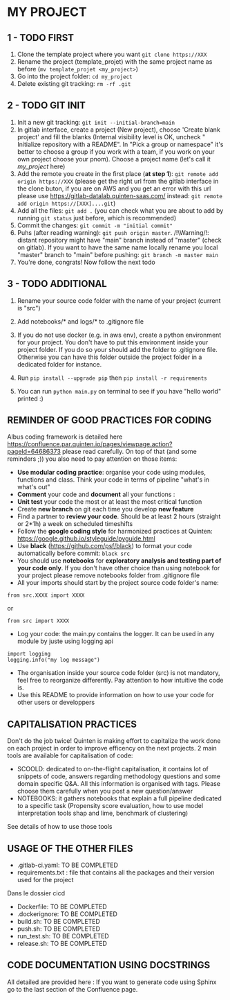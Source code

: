 # MY PROJECT

## 1 - TODO FIRST

1. Clone the template project where you want `git clone https://XXX`
2. Rename the project (template_projet) with the same project name as before (`mv template_projet <my_project>`)
3. Go into the project folder: `cd my_project`
4. Delete existing git tracking: `rm -rf .git`

## 2 - TODO GIT INIT

1. Init a new git tracking: `git init --initial-branch=main`
2. In gitlab interface, create a project (New project), choose 'Create blank project' and fill the blanks (Internal visibility level is OK, uncheck "
Initialize repository with a README". In "Pick a group or namespace" it's better to choose a group if you work with a team, if you work on your own project choose your pnom). Choose a project name (let's call it *my_project* here)
3. Add the remote you create in the first place (**at step 1**): `git remote add origin https://XXX` (please get the right url from the gitlab interface in the clone buton, if you are on AWS and you get an error with this url please use https://gitlab-datalab.quinten-saas.com/ instead:  `git remote add origin https://[XXX]....git`)
4. Add all the files: `git add .` (you can check what you are about to add by running `git status` just before, which is recommended)
5. Commit the changes: `git commit -m "initial commit"`
6. Puhs (after reading warning): `git push origin master`. /!\Warning/!\: distant repository might have "main" branch instead of "master" (check on gitlab). If you want to have the same name locally rename you local "master" branch to "main" before pushing: `git branch -m master main`
7. You're done, congrats! Now follow the next todo

## 3 - TODO ADDITIONAL
1. Rename your source code folder with the name of your project (current is "src")
2. Add notebooks/* and logs/* to .gitignore file
3. If you do not use docker (e.g. in aws env), create a python environment for your project. You don't have to put this environment inside your project folder. If you do so your should add the folder to .gitignore file. Otherwise you can have this folder outside the project folder in a dedicated folder for instance.

5. Run `pip install --upgrade pip` then `pip install -r requirements`
6. You can run `python main.py` on terminal to see if you have "hello world" printed :)

## REMINDER OF GOOD PRACTICES FOR CODING
Albus coding framework is detailed here https://confluence.par.quinten.io/pages/viewpage.action?pageId=64686373 please read carefully.
On top of that (and some reminders ;)) you also need to pay attention on those items:
- **Use modular coding practice**: organise your code using modules, functions and class. Think your code in terms of pipeline "what's in what's out" 
- **Comment** your code and **document** all your functions :
- **Unit test** your code the most or at least the most critical function 
- Create **new branch** on git each time you develop **new feature** 
- Find a partner to **review your code**. Should be at least 2 hours (straight or 2*1h) a week on scheduled timeshifts 
- Follow the **google coding style** for harmonized practices at Quinten: https://google.github.io/styleguide/pyguide.html
- Use **black** (https://github.com/psf/black) to format your code automatically before commit: `black src`
- You should use **notebooks** for **exploratory analysis and testing part of your code only**. If you don't have other choice than using notebook for your project please remove notebooks folder from .gitignore file
- All your imports should start by the project source code folder's name:
```
from src.XXXX import XXXX
```
or
```
from src import XXXX
```
- Log your code: the main.py contains the logger. It can be used in any module by juste using logging api
```
import logging
logging.info("my log message")
```
- The organisation inside your source code folder (src) is not mandatory, feel free to reorganize differently. Pay attention to how intuitive the code is.
- Use this README to provide information on how to use your code for other users or developpers

## CAPITALISATION PRACTICES
Don't do the job twice! Quinten is making effort to capitalize the work done on each project in order to improve efficency on the next projects. 2 main tools are available for capitalisation of code:
- SCOOLD: dedicated to on-the-flight capitalisation, it contains lot of snippets of code, answers regarding methodology questions and some domain specific Q&A. All this information is organised with tags. Please choose them carefully when you post a new question/answer
- NOTEBOOKS: it gathers notebooks that explain a full pipeline dedicated to a specific task (Propensity score evaluation, how to use model interpretation tools shap and lime, benchmark of clustering)

See details of how to use those tools

## USAGE OF THE OTHER FILES
- .gitlab-ci.yaml: TO BE COMPLETED
- requirements.txt : file that contains all the packages and their version used for the project

Dans le dossier cicd
- Dockerfile: TO BE COMPLETED
- .dockerignore: TO BE COMPLETED
- build.sh: TO BE COMPLETED
- push.sh: TO BE COMPLETED
- run_test.sh: TO BE COMPLETED
- release.sh: TO BE COMPLETED

## CODE DOCUMENTATION USING DOCSTRINGS
All detailed are provided here : If you want to generate code using Sphinx go to the last section of the Confluence page.
